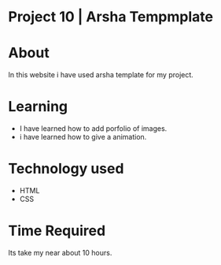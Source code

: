 # Project 10 | Arsha Tempmplate
# About 
In this website i have used arsha template for my project.
#  Learning
- I have learned how to add porfolio of images.
- i have learned how to give a animation.
# Technology used
- HTML 
- CSS
# Time Required
Its take my near about 10 hours.
